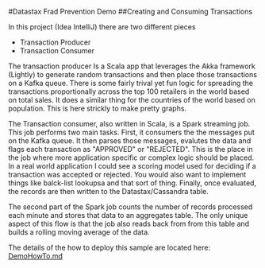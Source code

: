 #Datastax Frad Prevention Demo
##Creating and Consuming Transactions

In this project (Idea IntelliJ) there are two different pieces
   
* Transaction Producer
* Transaction Consumer

The transaction producer Is a Scala app that leverages the Akka framework (Lightly) to generate random transactions and then place those transactions on a Kafka queue. There is some fairly trival yet fun logic for spreading the transactions proportionally across the top 100 retailers in the world based on total sales. It does a similar thing for the countries of the world based on population. This is here strickly to make pretty graphs.

The Transaction consumer, also written in Scala, is a Spark streaming job. This job performs two main tasks. First, it consumers the the messages put on the Kafka queue. It then parses those messages, evalutes the data and flags each transaction as "APPROVED" or "REJECTED". This is the place in the job where more application specific or complex logic should be placed. In a real world application I could see a scoring model used for deciding if a transaction was accepted or rejected. You would also want to implement things like balck-list lookupsa and that sort of thing. Finally, once evaluated, the records are then written to the Datastax/Cassandra table.

The second part of the Spark job counts the number of records processed each minute and stores that data to an aggregates table. The only unique aspect of this flow is that the job also reads back from from this table and builds a rolling moving average of the data.

The details of the how to deploy this sample are located here: [DemoHowTo.md](DemoHowTo.md)
    